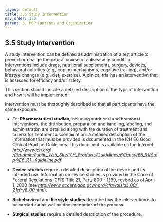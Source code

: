 ```yaml
---
layout: default
title: 3.5 Study Intervention
nav_order: 170
parent: 3. MOP Contents and Organization
---
```


## 3.5 Study Intervention

A study intervention can be defined as administration of a test article
to prevent or change the natural course of a disease or condition.
Interventions include drugs, nutritional supplements, surgery, devices,
behavioral activities (e.g., coping mechanisms, cognitive training),
and/or lifestyle changes (e.g., diet, exercise). A clinical trial has an
intervention that is assessed for efficacy and/or safety.

This section should include a detailed description of the type of
intervention and how it will be implemented.

Intervention must be thoroughly described so that all participants have
the same exposure:

-   For **Pharmaceutical studies**, including nutritional and hormonal
    interventions, the distribution, preparation and handling, labeling,
    and administration are detailed along with the duration of treatment
    and criteria for treatment discontinuation. A detailed description
    of the information that must be provided is documented in the ICH E6
    Good Clinical Practice Guidelines. This document is available on the
    Internet: [*http://www.ich.org\
    /fileadmin/Public_Web_Site/ICH_Products/Guidelines/Efficacy/E6_R1/Step4/E6_R1\_\_Guideline.pdf*](http://www.ich.org/fileadmin/Public_Web_Site/ICH_Products/Guidelines/Efficacy/E6_R1/Step4/E6_R1__Guideline.pdf)

-   **Device studies** require a detailed description of the device and
    its intended use. Information on device studies is provided in the
    Code of Federal Regulations (CFR) Title 21, Parts 800 - 1299,
    revised as of April 1, 2000 (see
    [*http://www.access.gpo.gov/nara/cfr/waisidx_00/\
    21cfrv8_00.html*](http://www.access.gpo.gov/nara/cfr/waisidx_00/21cfrv8_00.html)).

-   **Biobehavioral** and **life style** **studies** describe how the
    intervention is to be carried out as well as documentation of the
    process.

-   **Surgical studies** require a detailed description of the
    procedure.

